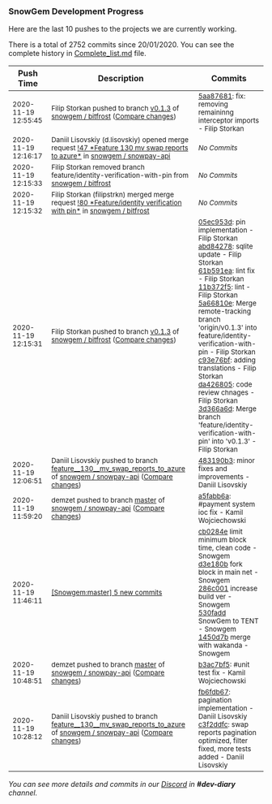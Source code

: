 
### SnowGem Development Progress

Here are the last 10 pushes to the projects we are currently working.

There is a total of 2752 commits since 20/01/2020. You can see the complete history in
 [Complete_list.md](Complete_list.md) file.

| Push Time | Description | Commits |
| --- | --- | --- |
| <sub>2020-11-19 12:55:45</sub> | <sub>Filip Storkan pushed to branch [v0\.1\.3](https://gitlab.com/snowgem/bitfrost/commits/v0.1.3) of [snowgem / bitfrost](https://gitlab.com/snowgem/bitfrost) ([Compare changes](https://gitlab.com/snowgem/bitfrost/compare/3d366a6d634910c7d1fc9c8480dad53fc6fe8860...5aa876811fc18126ff093622c85aa0d7ea1c394d))</sub> | <sub>[5aa87681](https://gitlab.com/snowgem/bitfrost/-/commit/5aa876811fc18126ff093622c85aa0d7ea1c394d): fix: removing remaininng interceptor imports - Filip Storkan</sub> |
| <sub>2020-11-19 12:16:17</sub> | <sub>Daniil Lisovskiy (d.lisovskiy) opened merge request [\!47 \*Feature  130  mv swap reports to azure\*](https://gitlab.com/snowgem/snowpay-api/-/merge_requests/47) in [snowgem / snowpay\-api](https://gitlab.com/snowgem/snowpay-api)</sub> | <sub>_No Commits_</sub> |
| <sub>2020-11-19 12:15:33</sub> | <sub>Filip Storkan removed branch feature/identity-verification-with-pin from [snowgem / bitfrost](https://gitlab.com/snowgem/bitfrost)</sub> | <sub>_No Commits_</sub> |
| <sub>2020-11-19 12:15:32</sub> | <sub>Filip Storkan (filipstrkn) merged merge request [\!80 \*Feature/identity verification with pin\*](https://gitlab.com/snowgem/bitfrost/-/merge_requests/80) in [snowgem / bitfrost](https://gitlab.com/snowgem/bitfrost)</sub> | <sub>_No Commits_</sub> |
| <sub>2020-11-19 12:15:31</sub> | <sub>Filip Storkan pushed to branch [v0\.1\.3](https://gitlab.com/snowgem/bitfrost/commits/v0.1.3) of [snowgem / bitfrost](https://gitlab.com/snowgem/bitfrost) ([Compare changes](https://gitlab.com/snowgem/bitfrost/compare/2720f1ef53ddaaa98da718f7478549bf6373bbfe...3d366a6d634910c7d1fc9c8480dad53fc6fe8860))</sub> | <sub>[05ec953d](https://gitlab.com/snowgem/bitfrost/-/commit/05ec953de0dc53b3dc39b13619b0220abe8e092e): pin implementation - Filip Storkan<br>[abd84278](https://gitlab.com/snowgem/bitfrost/-/commit/abd84278ca0dad5e025a44405ab19d92b09e9f7a): sqlite update - Filip Storkan<br>[61b591ea](https://gitlab.com/snowgem/bitfrost/-/commit/61b591ea8acf649d0a95a260ef563937a28a2571): lint fix - Filip Storkan<br>[11b372f5](https://gitlab.com/snowgem/bitfrost/-/commit/11b372f55e19f1756832cf86b00339d2c2d90c77): lint - Filip Storkan<br>[5a66810e](https://gitlab.com/snowgem/bitfrost/-/commit/5a66810e5c2140ec48d547269df21d67e0f58856): Merge remote-tracking branch 'origin/v0.1.3' into feature/identity-verification-with-pin - Filip Storkan<br>[c93e76bf](https://gitlab.com/snowgem/bitfrost/-/commit/c93e76bfb3b6b82787dd2d5c40adae39d1afa68e): adding translations - Filip Storkan<br>[da426805](https://gitlab.com/snowgem/bitfrost/-/commit/da426805da0d245f500517fa44d3be3d583e7025): code review chnages - Filip Storkan<br>[3d366a6d](https://gitlab.com/snowgem/bitfrost/-/commit/3d366a6d634910c7d1fc9c8480dad53fc6fe8860): Merge branch 'feature/identity-verification-with-pin' into 'v0.1.3' - Filip Storkan</sub> |
| <sub>2020-11-19 12:06:51</sub> | <sub>Daniil Lisovskiy pushed to branch [feature\_\_130\_\_mv\_swap\_reports\_to\_azure](https://gitlab.com/snowgem/snowpay-api/commits/feature__130__mv_swap_reports_to_azure) of [snowgem / snowpay\-api](https://gitlab.com/snowgem/snowpay-api) ([Compare changes](https://gitlab.com/snowgem/snowpay-api/compare/c3f2ddfcaf93d2b09500727a7ac37f444f9ef3dc...483190b3521953724a04c524deeb22aa596e4259))</sub> | <sub>[483190b3](https://gitlab.com/snowgem/snowpay-api/-/commit/483190b3521953724a04c524deeb22aa596e4259): minor fixes and improvements - Daniil Lisovskiy</sub> |
| <sub>2020-11-19 11:59:20</sub> | <sub>demzet pushed to branch [master](https://gitlab.com/snowgem/snowpay-api/commits/master) of [snowgem / snowpay\-api](https://gitlab.com/snowgem/snowpay-api) ([Compare changes](https://gitlab.com/snowgem/snowpay-api/compare/b3ac7bf50de06547e5f2938a41ae67f8708b5f3a...a5fabb6a8313b4b3fcc5969e06531388b500aa21))</sub> | <sub>[a5fabb6a](https://gitlab.com/snowgem/snowpay-api/-/commit/a5fabb6a8313b4b3fcc5969e06531388b500aa21): #payment system ioc fix - Kamil Wojciechowski</sub> |
| <sub>2020-11-19 11:46:11</sub> | <sub>[[Snowgem:master] 5 new commits](https://github.com/Snowgem/Snowgem/compare/400220ac1d5b...1450d7b542b5)</sub> | <sub>[cb0284e](https://github.com/Snowgem/Snowgem/commit/cb0284e95b46468bb5317c6e900d8443f311f7ec) limit minimum block time, clean code - Snowgem<br>[d3e180b](https://github.com/Snowgem/Snowgem/commit/d3e180b8e5db0c4762be07491290ccdb41585915) fork block in main net - Snowgem<br>[286c001](https://github.com/Snowgem/Snowgem/commit/286c00189e34ae5bcb89a8cff337eb21f84e7711) increase build ver - Snowgem<br>[530fadd](https://github.com/Snowgem/Snowgem/commit/530faddd482d79293d5b5c87cffd1b1eceae38ce) SnowGem to TENT - Snowgem<br>[1450d7b](https://github.com/Snowgem/Snowgem/commit/1450d7b542b53de28053db118e1029437dbd4e3c) merge with wakanda - Snowgem</sub> |
| <sub>2020-11-19 10:48:51</sub> | <sub>demzet pushed to branch [master](https://gitlab.com/snowgem/snowpay-api/commits/master) of [snowgem / snowpay\-api](https://gitlab.com/snowgem/snowpay-api) ([Compare changes](https://gitlab.com/snowgem/snowpay-api/compare/dce6a7baf30d0b3cde598946eaaa7d4364813e60...b3ac7bf50de06547e5f2938a41ae67f8708b5f3a))</sub> | <sub>[b3ac7bf5](https://gitlab.com/snowgem/snowpay-api/-/commit/b3ac7bf50de06547e5f2938a41ae67f8708b5f3a): #unit test fix - Kamil Wojciechowski</sub> |
| <sub>2020-11-19 10:28:12</sub> | <sub>Daniil Lisovskiy pushed to branch [feature\_\_130\_\_mv\_swap\_reports\_to\_azure](https://gitlab.com/snowgem/snowpay-api/commits/feature__130__mv_swap_reports_to_azure) of [snowgem / snowpay\-api](https://gitlab.com/snowgem/snowpay-api) ([Compare changes](https://gitlab.com/snowgem/snowpay-api/compare/615d002b52961091010d1b03d7c6127ff63d3664...c3f2ddfcaf93d2b09500727a7ac37f444f9ef3dc))</sub> | <sub>[fb6fdb67](https://gitlab.com/snowgem/snowpay-api/-/commit/fb6fdb6748f553939692c66b90e84770e2112b3c): pagination implementation - Daniil Lisovskiy<br>[c3f2ddfc](https://gitlab.com/snowgem/snowpay-api/-/commit/c3f2ddfcaf93d2b09500727a7ac37f444f9ef3dc): swap reports pagination optimized, filter fixed, more tests added - Daniil Lisovskiy</sub> |

_You can see more details and commits in our [Discord](https://discord.gg/zumGnbg) in **#dev-diary** channel._
